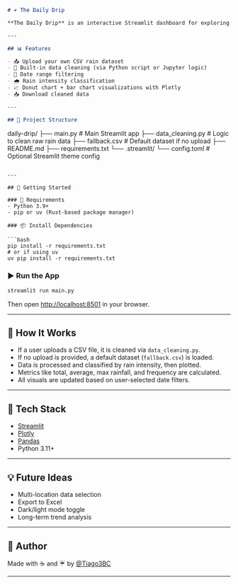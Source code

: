 ```markdown
# ☔️ The Daily Drip

**The Daily Drip** is an interactive Streamlit dashboard for exploring and visualizing daily rainfall data. It provides a clean, engaging UI to upload, clean, and analyze rain measurements, including donut charts for rain intensity, daily distributions, and key weather stats.

---

## 📊 Features

- 📤 Upload your own CSV rain dataset
- 🧹 Built-in data cleaning (via Python script or Jupyter logic)
- 📅 Date range filtering
- 🌧️ Rain intensity classification
- 📈 Donut chart + bar chart visualizations with Plotly
- 📥 Download cleaned data

---

## 📁 Project Structure

```

daily-drip/
├── main.py                  # Main Streamlit app
├── data\_cleaning.py         # Logic to clean raw rain data
├── fallback.csv             # Default dataset if no upload
├── README.md
├── requirements.txt
└── .streamlit/
└── config.toml          # Optional Streamlit theme config

````

---

## 🚀 Getting Started

### 🔧 Requirements
- Python 3.9+
- pip or uv (Rust-based package manager)

### 📦 Install Dependencies

```bash
pip install -r requirements.txt
# or if using uv
uv pip install -r requirements.txt
````

### ▶️ Run the App

```bash
streamlit run main.py
```

Then open [http://localhost:8501](http://localhost:8501) in your browser.

---

## 📂 How It Works

* If a user uploads a CSV file, it is cleaned via `data_cleaning.py`.
* If no upload is provided, a default dataset (`fallback.csv`) is loaded.
* Data is processed and classified by rain intensity, then plotted.
* Metrics like total, average, max rainfall, and frequency are calculated.
* All visuals are updated based on user-selected date filters.

---

## 🧠 Tech Stack

* [Streamlit](https://streamlit.io/)
* [Plotly](https://plotly.com/python/)
* [Pandas](https://pandas.pydata.org/)
* Python 3.11+

---

## 💡 Future Ideas

* Multi-location data selection
* Export to Excel
* Dark/light mode toggle
* Long-term trend analysis

---

## 👤 Author

Made with ☕ and ☔️ by [@Tiago3BC](https://github.com/Tiago3BC)

---
